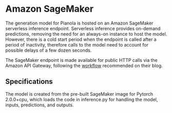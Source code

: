 # Amazon SageMaker

The generation model for Pianola is hosted on an Amazon SageMaker serverless inference endpoint. Serverless inference provides on-demand predictions, removing the need for an always-on instance to host the model. However, there is a cold start period when the endpoint is called after a period of inactivity, therefore calls to the model need to account for possible delays of a few dozen seconds.

The SageMaker endpoint is made available for public HTTP calls via the Amazon API Gateway, following the [workflow](https://aws.amazon.com/blogs/machine-learning/creating-a-machine-learning-powered-rest-api-with-amazon-api-gateway-mapping-templates-and-amazon-sagemaker/) recommended on their blog.

## Specifications

The model is created from the pre-built SageMaker image for Pytorch 2.0.0+cpu, which loads the code in inference.py for handling the model, inputs, predictions, and outputs.

